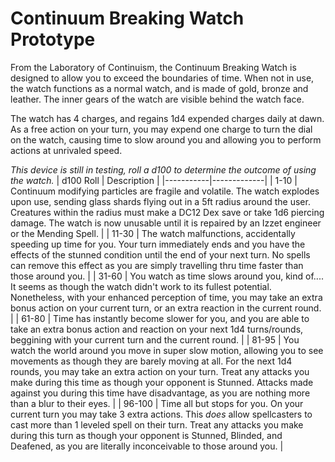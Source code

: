 # Continuum Breaking Watch Prototype

From the Laboratory of Continuism, the Continuum Breaking Watch is designed to allow you to exceed the boundaries of time. When not in use, the watch functions as a normal watch, and is made of gold, bronze and leather. The inner gears of the watch are visible behind the watch face.

The watch has 4 charges, and regains 1d4 expended charges daily at dawn. As a free action on your turn, you may expend one charge to turn the dial on the watch, causing time to slow around you and allowing you to perform actions at unrivaled speed.

*This device is still in testing, roll a d100 to determine the outcome of using the watch.*
| d100 Roll | Description |
|-----------|-------------|
| 1-10 | Continuum modifying particles are fragile and volatile. The watch explodes upon use, sending glass shards flying out in a 5ft radius around the user. Creatures within the radius must make a DC12 Dex save or take 1d6 piercing damage. The watch is now unusable until it is repaired by an Izzet engineer or the Mending Spell. |
| 11-30 | The watch malfunctions, accidentally speeding up time for you. Your turn immediately ends and you have the effects of the stunned condition until the end of your next turn. No spells can remove this effect as you are simply travelling thru time faster than those around you. |
| 31-60 | You watch as time slows around you, kind of.... It seems as though the watch didn't work to its fullest potential. Nonetheless, with your enhanced perception of time, you may take an extra bonus action on your current turn, or an extra reaction in the current round. |
| 61-80 | Time has instantly become slower for you, and you are able to take an extra bonus action and reaction on your next 1d4 turns/rounds, beggining with your current turn and the current round. |
| 81-95 | You watch the world around you move in super slow motion, allowing you to see movements as though they are barely moving at all. For the next 1d4 rounds, you may take an extra action on your turn. Treat any attacks you make during this time as though your opponent is Stunned. Attacks made against you during this time have disadvantage, as you are nothing more than a blur to their eyes. |
| 96-100 | Time all but stops for you. On your current turn you may take 3 extra actions. This *does* allow spellcasters to cast more than 1 leveled spell on their turn. Treat any attacks you make during this turn as though your opponent is Stunned, Blinded, and Deafened, as you are literally inconceivable to those around you. |
